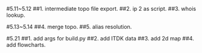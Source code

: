 #5.11~5.12
##1. intermediate topo file export.
##2. ip 2 as script.
##3. whois lookup.

#5.13~5.14
##4. merge topo.
##5. alias resolution.

#5.21
##1. add args for build.py
##2. add ITDK data
##3. add 2d map
##4. add flowcharts.
